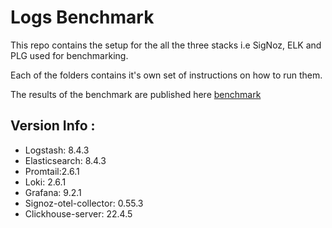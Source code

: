 
# Logs Benchmark

This repo contains the setup for the all the three stacks i.e SigNoz, ELK and PLG used for benchmarking.

Each of the folders contains it's own set of instructions on how to run them.

The results of the benchmark are published here [benchmark](https://signoz.io/blog/logs-performance-benchmark/?utm_source=github&utm_medium=logs-benchmark)


## Version Info :
* Logstash: 8.4.3
* Elasticsearch: 8.4.3
* Promtail:2.6.1
* Loki: 2.6.1
* Grafana: 9.2.1
* Signoz-otel-collector: 0.55.3
* Clickhouse-server: 22.4.5
